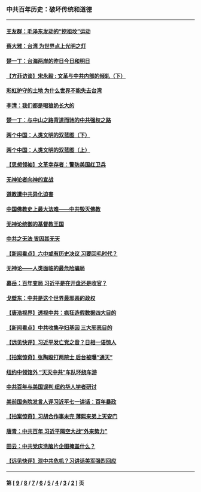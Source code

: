 ### 中共百年历史：破坏传统和道德
---
#### [王友群：毛泽东发动的“挖祖坟”运动](../../pages/nf1176114/n13723639.md?05230430) 
#### [蔡大雅：台湾 为世界点上光明之灯](../../pages/nf1176114/n13531530.md?05230430) 
#### [楚一丁：台海两岸的昨日今日和明日](../../pages/nf1176114/n13531468.md?05230430) 
#### [【方菲访谈】宋永毅 : 文革与中共内部的倾轧（下）](../../pages/nf1176114/n13486836.md?05230430) 
#### [彩虹护守的土地 为什么世界不能失去台湾](../../pages/nf1176114/n13476849.md?05230430) 
#### [李清：我们都是喝狼奶长大的](../../pages/nf1176114/n13471478.md?05230430) 
#### [楚一丁：与中山之路背道而驰的中共强权之路](../../pages/nf1176114/n13437270.md?05230430) 
#### [两个中国：人类文明的双蓝图（下）](../../pages/nf1176114/n13423132.md?05230430) 
#### [两个中国：人类文明的双蓝图（上）](../../pages/nf1176114/n13422687.md?05230430) 
#### [【思想领袖】文革幸存者：警防美国红卫兵](../../pages/nf1176114/n13339289.md?05230430) 
#### [无神论者向神的宣战](../../pages/nf1176114/n13281535.md?05230430) 
#### [道教遭中共异化迫害](../../pages/nf1176114/n13281463.md?05230430) 
#### [中国佛教史上最大法难——中共毁灭佛教](../../pages/nf1176114/n13281397.md?05230430) 
#### [无神论统御的基督教王国](../../pages/nf1176114/n13281280.md?05230430) 
#### [中共之无法 皆因其无天](../../pages/nf1176114/n13281088.md?05230430) 
#### [【新闻看点】六中或有历史决议 习要回毛时代？](../../pages/nf1176114/n13222895.md?05230430) 
#### [无神论——人类面临的最危险骗局](../../pages/nf1176114/n13196137.md?05230430) 
#### [慕岳：百年变局 习近平是在开盘还是收官？](../../pages/nf1176114/n13206516.md?05230430) 
#### [戈壁东：中共是这个世界最邪恶的政权](../../pages/nf1176114/n13085641.md?05230430) 
#### [【唐浩视界】透视中共：疯狂造假数据四大目的](../../pages/nf1176114/n13080590.md?05230430) 
#### [【新闻看点】中共收集孕妇基因 三大邪恶目的](../../pages/nf1176114/n13077182.md?05230430) 
#### [【远见快评】习近平发亡党之音？日相一语惊人](../../pages/nf1176114/n13074809.md?05230430) 
#### [【拍案惊奇】张陶殴打两院士 后台被曝“通天”](../../pages/nf1176114/n13070496.md?05230430) 
#### [纽约中领馆外 “天灭中共”车队环绕车游](../../pages/nf1176114/n13070693.md?05230430) 
#### [中共百年与美国误判 纽约华人学者研讨](../../pages/nf1176114/n13067969.md?05230430) 
#### [美前国务院发言人评习近平七一讲话：百年暴政](../../pages/nf1176114/n13066986.md?05230430) 
#### [【拍案惊奇】习胡合作事未完 薄熙来弟上天安门](../../pages/nf1176114/n13065867.md?05230430) 
#### [唐青：中共百年 习近平隔空大战“外来势力”](../../pages/nf1176114/n13065976.md?05230430) 
#### [田云：中共党庆洗脑片企图掩盖什么？](../../pages/nf1176114/n13064395.md?05230430) 
#### [【远见快评】泄中共危机？习讲话美军强烈回应](../../pages/nf1176114/n13064269.md?05230430) 

---
#### 第 [ [9](./9.md?05230430) / [8](./8.md?05230430) / [7](./7.md?05230430) / [6](./6.md?05230430) / [5](./5.md?05230430) / [4](./4.md?05230430) / [3](./3.md?05230430) / [2](./2.md?05230430) ] 页
